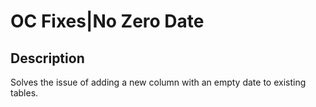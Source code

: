 #  OC Fixes|No Zero Date

## Description
Solves the issue of adding a new column with an empty date to existing tables.
